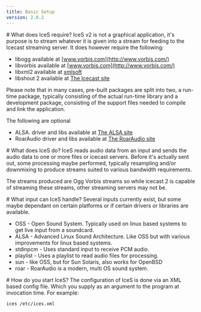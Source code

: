 ```yaml
---
title: Basic Setup
version: 2.0.2
---
```


<article markdown="1">
# What does IceS require?
IceS v2 is not a graphical application, it's purpose is to stream whatever it is given into a stream for feeding to the Icecast streaming server. It does however require the following:

-	libogg available at [www.vorbis.com](http://www.vorbis.com/)
-	libvorbis available at [www.vorbis.com](http://www.vorbis.com/)
-	libxml2 available at [xmlsoft](http://xmlsoft.org/)
-	libshout 2 available at [The Icecast site](http://www.icecast.org/)

Please note that in many cases, pre-built packages are split into two, a run-time package, typically consisting of the actual run-time library and a development package, consisting of the support files needed to compile and link the application.  
  
The following are optional

-	ALSA. driver and libs available at [The ALSA site](http://www.alsa-project.org/)
-	RoarAudio driver and libs available at [The RoarAudio site](http://roaraudio.keep-cool.org/)

</article>

<article markdown="1">
# What does IceS do?
IceS reads audio data from an input and sends the audio data to one or more files or icecast servers. Before it's actually sent out, some processing maybe performed, typically resampling and/or downmixing to produce streams suited to various bandwidth requirements.  
  
The streams produced are Ogg Vorbis streams so while icecast 2 is capable of streaming these streams, other streaming servers may not be.

</article>

<article markdown="1">
# What input can IceS handle?
Several inputs currently exist, but some maybe dependant on certain platforms or if certain drivers or libraries are available.  

*	OSS - Open Sound System. Typically used on linux based systems to get live input from a soundcard.
*	ALSA - Advanced Linux Sound Architecture. Like OSS but with various improvements for linux based systems.
*	stdinpcm - Uses standard input to receive PCM audio.
*	playlist - Uses a playlist to read audio files for processing.
*	sun - like OSS, but for Sun Solaris, also works for OpenBSD
*	roar - RoarAudio is a modern, multi OS sound system.

</article>

<article markdown="1">
# How do you start IceS?
The configuration of IceS is done via an XML based config file. Which you supply as an argument to the program at invocation time. For example:  

`ices /etc/ices.xml`

</article>